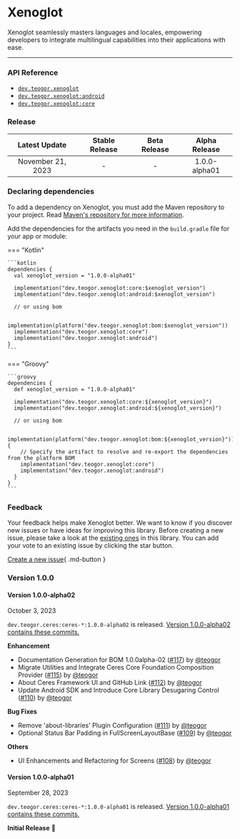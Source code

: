 [//]: # (This file was automatically generated - do not edit)

# Xenoglot

Xenoglot seamlessly masters languages and locales, empowering developers to integrate multilingual
capabilities into their applications with ease.

---

### API Reference

* [`dev.teogor.xenoglot`](../reference)
* [`dev.teogor.xenoglot:android`](../reference/android)
* [`dev.teogor.xenoglot:core`](../reference/core)

### Release

|   Latest Update   | Stable Release | Beta Release | Alpha Release |
|:-----------------:|:--------------:|:------------:|:-------------:|
| November 21, 2023 |       -        |      -       | 1.0.0-alpha01 |

### Declaring dependencies

To add a dependency on Xenoglot, you must add the Maven repository to your project.
Read [Maven's repository for more information](https://repo.maven.apache.org/maven2/).

Add the dependencies for the artifacts you need in the `build.gradle` file for your app or module:

=== "Kotlin"

    ```kotlin
    dependencies {
      val xenoglot_version = "1.0.0-alpha01"

      implementation("dev.teogor.xenoglot:core:$xenoglot_version")
      implementation("dev.teogor.xenoglot:android:$xenoglot_version")

      // or using bom

      implementation(platform("dev.teogor.xenoglot:bom:$xenoglot_version"))
      implementation("dev.teogor.xenoglot:core")
      implementation("dev.teogor.xenoglot:android")
    }
    ```

=== "Groovy"

    ```groovy
    dependencies {
      def xenoglot_version = "1.0.0-alpha01"

      implementation("dev.teogor.xenoglot:core:${xenoglot_version}")
      implementation("dev.teogor.xenoglot:android:${xenoglot_version}")

      // or using bom

      implementation(platform("dev.teogor.xenoglot:bom:${xenoglot_version}")) {
        // Specify the artifact to resolve and re-export the dependencies from the platform BOM
        implementation("dev.teogor.xenoglot:core")
        implementation("dev.teogor.xenoglot:android")
      }
    }
    ```

### Feedback

Your feedback helps make Xenoglot better. We want to know if you discover new issues or have ideas
for improving this library. Before creating a new issue, please take a look at
the [existing ones](https://github.com/teogor/xenoglot) in this library. You can add your vote to an
existing issue by clicking the star button.

[Create a new issue](https://github.com/teogor/ceres/issues/new){ .md-button }

### Version 1.0.0

#### Version 1.0.0-alpha02

October 3, 2023

`dev.teogor.ceres:ceres-*:1.0.0-alpha02` is
released. [Version 1.0.0-alpha02 contains these commits.](https://github.com/teogor/ceres/compare/1.0.0-alpha01...1.0.0-alpha02)

**Enhancement**
* Documentation Generation for BOM 1.0.0alpha-02 ([#117](https://github.com/teogor/ceres/pull/117)) by [@teogor](https://github.com/teogor)
* Migrate Utilities and Integrate Ceres Core Foundation Composition Provider ([#115](https://github.com/teogor/ceres/pull/115)) by [@teogor](https://github.com/teogor)
* About Ceres Framework UI and GitHub Link ([#112](https://github.com/teogor/ceres/pull/112)) by [@teogor](https://github.com/teogor)
* Update Android SDK and Introduce Core Library Desugaring Control ([#110](https://github.com/teogor/ceres/pull/110)) by [@teogor](https://github.com/teogor)

**Bug Fixes**
* Remove 'about-libraries' Plugin Configuration ([#111](https://github.com/teogor/ceres/pull/111)) by [@teogor](https://github.com/teogor)
* Optional Status Bar Padding in FullScreenLayoutBase ([#109](https://github.com/teogor/ceres/pull/109)) by [@teogor](https://github.com/teogor)

**Others**
* UI Enhancements and Refactoring for Screens ([#108](https://github.com/teogor/ceres/pull/108)) by [@teogor](https://github.com/teogor)

#### Version 1.0.0-alpha01

September 28, 2023

`dev.teogor.ceres:ceres-*:1.0.0-alpha01` is
released. [Version 1.0.0-alpha01 contains these commits.](https://github.com/teogor/ceres/compare/6179ac776758e1905c36093a803fec7af99176b7...1.0.0-alpha01)

**Initial Release** 🎊

